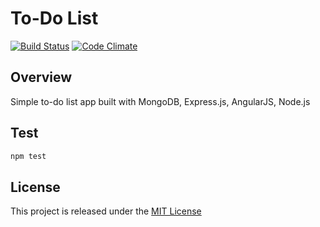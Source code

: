 # To-Do List
[![Build Status](https://travis-ci.org/nmuzychuk/todo-list.svg?branch=master)](https://travis-ci.org/nmuzychuk/todo-list)
[![Code Climate](https://codeclimate.com/github/nmuzychuk/todo-list/badges/gpa.svg)](https://codeclimate.com/github/nmuzychuk/todo-list)

## Overview
Simple to-do list app built with MongoDB, Express.js, AngularJS, Node.js

## Test
```bash
npm test
```

## License
This project is released under the [MIT License](LICENSE.txt)
